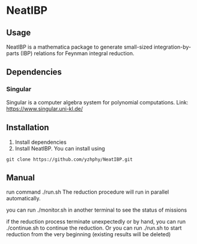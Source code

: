 # NeatIBP
## Usage
NeatIBP is a mathematica package to generate small-sized integration-by-parts (IBP) relations for Feynman integral reduction.

## Dependencies
### Singular
Singular is a computer algebra system for polynomial computations. 
Link:
https://www.singular.uni-kl.de/


## Installation
1. Install dependencies
2. Install NeatIBP. You can install using
```
git clone https://github.com/yzhphy/NeatIBP.git
```

## Manual


 run command
./run.sh
The reduction procedure will run in parallel automatically.

you can run 
./monitor.sh
in another terminal to see the status of missions

if the reduction process terminate unexpectedly or by hand, you can run
./continue.sh
to continue the reduction.
Or you can run 
./run.sh
to start reduction from the very beginning (existing results will be deleted)
